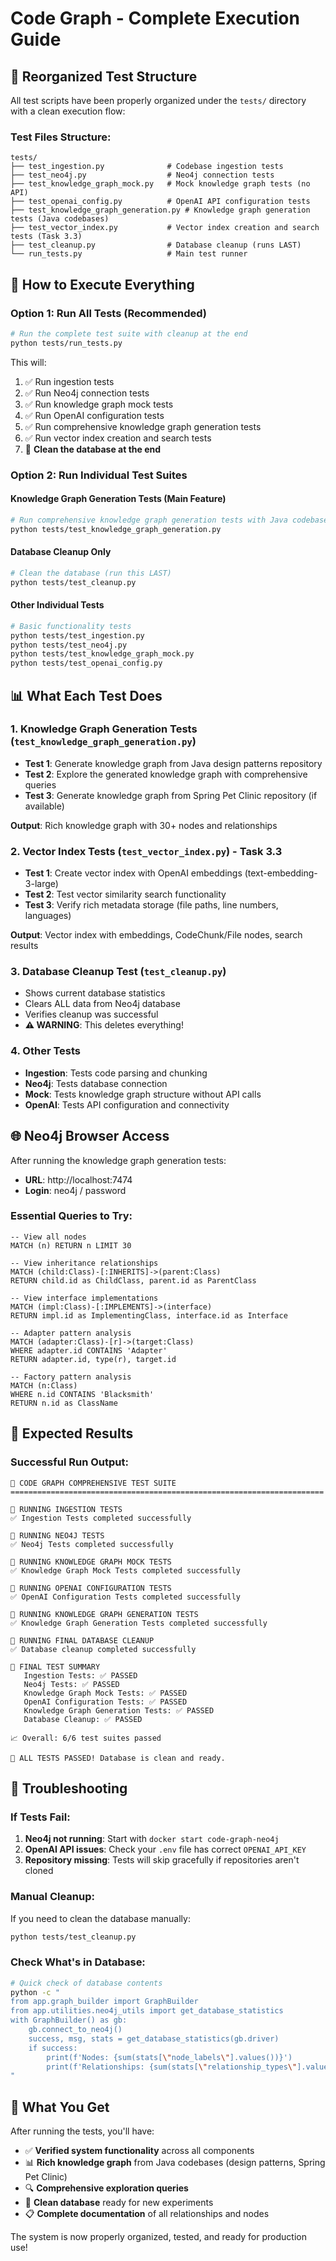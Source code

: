 # Code Graph - Complete Execution Guide

## 🎯 **Reorganized Test Structure**

All test scripts have been properly organized under the `tests/` directory with a clean execution flow:

### **Test Files Structure:**
```
tests/
├── test_ingestion.py              # Codebase ingestion tests
├── test_neo4j.py                  # Neo4j connection tests
├── test_knowledge_graph_mock.py   # Mock knowledge graph tests (no API)
├── test_openai_config.py          # OpenAI API configuration tests
├── test_knowledge_graph_generation.py # Knowledge graph generation tests (Java codebases)
├── test_vector_index.py           # Vector index creation and search tests (Task 3.3)
├── test_cleanup.py                # Database cleanup (runs LAST)
└── run_tests.py                   # Main test runner
```

## 🚀 **How to Execute Everything**

### **Option 1: Run All Tests (Recommended)**
```bash
# Run the complete test suite with cleanup at the end
python tests/run_tests.py
```

This will:
1. ✅ Run ingestion tests
2. ✅ Run Neo4j connection tests  
3. ✅ Run knowledge graph mock tests
4. ✅ Run OpenAI configuration tests
5. ✅ Run comprehensive knowledge graph generation tests
6. ✅ Run vector index creation and search tests
7. 🧹 **Clean the database at the end**

### **Option 2: Run Individual Test Suites**

#### Knowledge Graph Generation Tests (Main Feature)
```bash
# Run comprehensive knowledge graph generation tests with Java codebases
python tests/test_knowledge_graph_generation.py
```

#### Database Cleanup Only
```bash
# Clean the database (run this LAST)
python tests/test_cleanup.py
```

#### Other Individual Tests
```bash
# Basic functionality tests
python tests/test_ingestion.py
python tests/test_neo4j.py
python tests/test_knowledge_graph_mock.py
python tests/test_openai_config.py
```

## 📊 **What Each Test Does**

### **1. Knowledge Graph Generation Tests** (`test_knowledge_graph_generation.py`)
- **Test 1**: Generate knowledge graph from Java design patterns repository
- **Test 2**: Explore the generated knowledge graph with comprehensive queries  
- **Test 3**: Generate knowledge graph from Spring Pet Clinic repository (if available)

**Output**: Rich knowledge graph with 30+ nodes and relationships

### **2. Vector Index Tests** (`test_vector_index.py`) - **Task 3.3**
- **Test 1**: Create vector index with OpenAI embeddings (text-embedding-3-large)
- **Test 2**: Test vector similarity search functionality
- **Test 3**: Verify rich metadata storage (file paths, line numbers, languages)

**Output**: Vector index with embeddings, CodeChunk/File nodes, search results

### **3. Database Cleanup Test** (`test_cleanup.py`)
- Shows current database statistics
- Clears ALL data from Neo4j database
- Verifies cleanup was successful
- **⚠️ WARNING**: This deletes everything!

### **4. Other Tests**
- **Ingestion**: Tests code parsing and chunking
- **Neo4j**: Tests database connection
- **Mock**: Tests knowledge graph structure without API calls
- **OpenAI**: Tests API configuration and connectivity

## 🌐 **Neo4j Browser Access**

After running the knowledge graph generation tests:
- **URL**: http://localhost:7474
- **Login**: neo4j / password

### **Essential Queries to Try:**
```cypher
-- View all nodes
MATCH (n) RETURN n LIMIT 30

-- View inheritance relationships
MATCH (child:Class)-[:INHERITS]->(parent:Class) 
RETURN child.id as ChildClass, parent.id as ParentClass

-- View interface implementations
MATCH (impl:Class)-[:IMPLEMENTS]->(interface) 
RETURN impl.id as ImplementingClass, interface.id as Interface

-- Adapter pattern analysis
MATCH (adapter:Class)-[r]->(target:Class)
WHERE adapter.id CONTAINS 'Adapter'
RETURN adapter.id, type(r), target.id

-- Factory pattern analysis
MATCH (n:Class) 
WHERE n.id CONTAINS 'Blacksmith'
RETURN n.id as ClassName
```

## 🎯 **Expected Results**

### **Successful Run Output:**
```
🚀 CODE GRAPH COMPREHENSIVE TEST SUITE
======================================================================

🚀 RUNNING INGESTION TESTS
✅ Ingestion Tests completed successfully

🚀 RUNNING NEO4J TESTS  
✅ Neo4j Tests completed successfully

🚀 RUNNING KNOWLEDGE GRAPH MOCK TESTS
✅ Knowledge Graph Mock Tests completed successfully

🚀 RUNNING OPENAI CONFIGURATION TESTS
✅ OpenAI Configuration Tests completed successfully

🚀 RUNNING KNOWLEDGE GRAPH GENERATION TESTS
✅ Knowledge Graph Generation Tests completed successfully

🧹 RUNNING FINAL DATABASE CLEANUP
✅ Database cleanup completed successfully

🎯 FINAL TEST SUMMARY
   Ingestion Tests: ✅ PASSED
   Neo4j Tests: ✅ PASSED
   Knowledge Graph Mock Tests: ✅ PASSED
   OpenAI Configuration Tests: ✅ PASSED
   Knowledge Graph Generation Tests: ✅ PASSED
   Database Cleanup: ✅ PASSED

📈 Overall: 6/6 test suites passed

🎉 ALL TESTS PASSED! Database is clean and ready.
```

## 🔧 **Troubleshooting**

### **If Tests Fail:**
1. **Neo4j not running**: Start with `docker start code-graph-neo4j`
2. **OpenAI API issues**: Check your `.env` file has correct `OPENAI_API_KEY`
3. **Repository missing**: Tests will skip gracefully if repositories aren't cloned

### **Manual Cleanup:**
If you need to clean the database manually:
```bash
python tests/test_cleanup.py
```

### **Check What's in Database:**
```bash
# Quick check of database contents
python -c "
from app.graph_builder import GraphBuilder
from app.utilities.neo4j_utils import get_database_statistics
with GraphBuilder() as gb:
    gb.connect_to_neo4j()
    success, msg, stats = get_database_statistics(gb.driver)
    if success:
        print(f'Nodes: {sum(stats[\"node_labels\"].values())}')
        print(f'Relationships: {sum(stats[\"relationship_types\"].values())}')
"
```

## 🎉 **What You Get**

After running the tests, you'll have:
- ✅ **Verified system functionality** across all components
- 📊 **Rich knowledge graph** from Java codebases (design patterns, Spring Pet Clinic)
- 🔍 **Comprehensive exploration queries** 
- 🧹 **Clean database** ready for new experiments
- 📋 **Complete documentation** of all relationships and nodes

The system is now properly organized, tested, and ready for production use! 